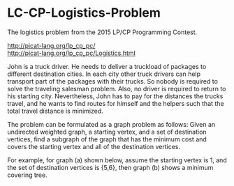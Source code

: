 # LC-CP-Logistics-Problem

The logistics problem from the 2015 LP/CP Programming Contest.

http://picat-lang.org/lp_cp_pc/ 
<br />
http://picat-lang.org/lp_cp_pc/Logistics.html


John is a truck driver. He needs to deliver a truckload of packages to different destination cities. In each city other truck drivers can help transport part of the packages with their trucks. So nobody is required to solve the traveling salesman problem. Also, no driver is required to return to his starting city. Nevertheless, John has to pay for the distances the trucks travel, and he wants to find routes for himself and the helpers such that the total travel distance is minimized.

The problem can be formulated as a graph problem as follows: Given an undirected weighted graph, a starting vertex, and a set of destination vertices, find a subgraph of the graph that has the minimum cost and covers the starting vertex and all of the destination vertices. 

For example, for graph (a) shown below, assume the starting vertex is 1, and the set of destination vertices is {5,6}, then graph (b) shows a minimum covering tree.
